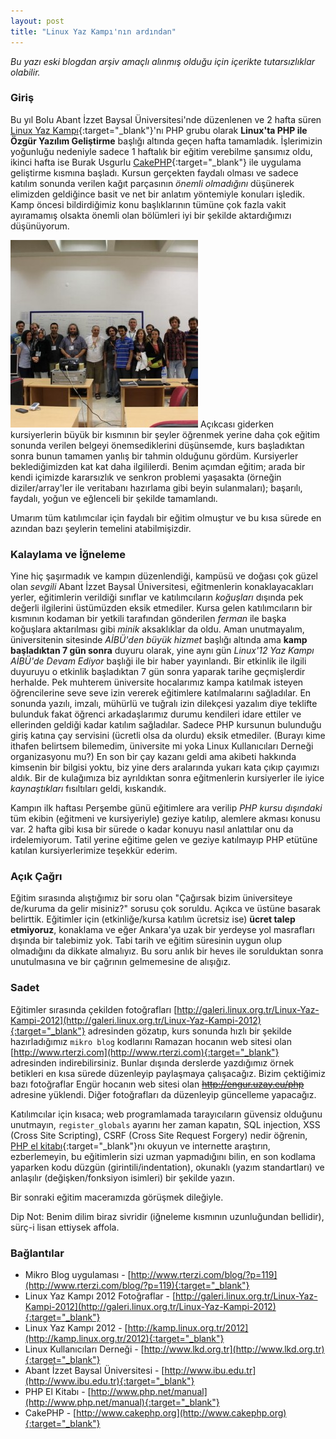 ```yaml
---
layout: post
title: "Linux Yaz Kampı'nın ardından"
---
```


<p class="message">
    <em>Bu yazı eski blogdan arşiv amaçlı alınmış olduğu için içerikte tutarsızlıklar olabilir.</em>
</p>

### Giriş

Bu yıl Bolu Abant İzzet Baysal Üniversitesi'nde düzenlenen ve 2 hafta süren [Linux Yaz Kampı](http://kamp.linux.org.tr){:target="_blank"}'nı PHP grubu olarak **Linux'ta PHP ile Özgür Yazılım Geliştirme** başlığı altında geçen hafta tamamladık. İşlerimizin yoğunluğu nedeniyle sadece 1 haftalık bir eğitim verebilme şansımız oldu, ikinci hafta ise Burak Usgurlu [CakePHP](http://www.cakephp.org){:target="_blank"} ile uygulama geliştirme kısmına başladı. Kursun gerçekten faydalı olması ve sadece katılım sonunda verilen kağıt parçasının *önemli olmadığını* düşünerek elimizden geldiğince basit ve net bir anlatım yöntemiyle konuları işledik. Kamp öncesi bildirdiğimiz konu başlıklarının tümüne çok fazla vakit ayıramamış olsakta önemli olan bölümleri iyi bir şekilde aktardığımızı düşünüyorum.

<img src="/public/img/linux-yaz-kampi-2012.jpg" class="left"> Açıkcası giderken kursiyerlerin büyük bir kısmının bir şeyler öğrenmek yerine daha çok eğitim sonunda verilen belgeyi önemsediklerini düşünsemde, kurs başladıktan sonra bunun tamamen yanlış bir tahmin olduğunu gördüm. Kursiyerler beklediğimizden kat kat daha ilgililerdi. Benim açımdan eğitim; arada bir kendi içimizde kararsızlık ve senkron problemi yaşasakta (örneğin diziler/array'ler ile veritabanı hazırlama gibi beyin sulanmaları); başarılı, faydalı, yoğun ve eğlenceli bir şekilde tamamlandı.

Umarım tüm katılımcılar için faydalı bir eğitim olmuştur ve bu kısa sürede en azından bazı şeylerin temelini atabilmişizdir.
<!--more-->
### Kalaylama ve İğneleme

Yine hiç şaşırmadık ve kampın düzenlendiği, kampüsü ve doğası çok güzel olan *sevgili* Abant İzzet Baysal Üniversitesi, eğitmenlerin konaklayacakları yerler, eğitimlerin verildiği sınıflar ve katılımcıların *koğuşları* dışında pek değerli ilgilerini üstümüzden eksik etmediler. Kursa gelen katılımcıların bir kısmının kodaman bir yetkili tarafından gönderilen *ferman* ile başka koğuşlara aktarılması gibi *minik* aksaklıklar da oldu. Aman unutmayalım, üniversitenin sitesinde *AİBÜ'den büyük hizmet* başlığı altında ama **kamp başladıktan 7 gün sonra** duyuru olarak, yine aynı gün *Linux'12 Yaz Kampı AİBÜ'de Devam Ediyor* başlıği ile bir haber yayınlandı. Bir etkinlik ile ilgili duyuruyu o etkinlik başladıktan 7 gün sonra yaparak tarihe geçmişlerdir herhalde. Pek muhterem üniversite hocalarımız kampa katılmak isteyen öğrencilerine seve seve izin vererek eğitimlere katılmalarını sağladılar. En sonunda yazılı, imzalı, mühürlü ve tuğralı izin dilekçesi yazalım diye teklifte bulunduk fakat öğrenci arkadaşlarımız durumu kendileri idare ettiler ve ellerinden geldiği kadar katılım sağladılar. Sadece PHP kursunun bulunduğu giriş katına çay servisini (ücretli olsa da olurdu) eksik etmediler. (Burayı kime ithafen belirtsem bilemedim, üniversite mi yoka Linux Kullanıcıları Derneği organizasyonu mu?) En son bir çay kazanı geldi ama akibeti hakkında kimsenin bir bilgisi yoktu, biz yine ders aralarında yukarı kata çıkıp çayımızı aldık. Bir de kulağımıza biz ayrıldıktan sonra eğitmenlerin kursiyerler ile iyice *kaynaştıkları* fısıltıları geldi, kıskandık.

Kampın ilk haftası Perşembe günü eğitimlere ara verilip *PHP kursu dışındaki* tüm ekibin (eğitmeni ve kursiyeriyle) geziye katılıp, alemlere akması konusu var. 2 hafta gibi kısa bir sürede o kadar konuyu nasıl anlattılar onu da irdelemiyorum. Tatil yerine eğitime gelen ve geziye katılmayıp PHP etütüne katılan kursiyerlerimize teşekkür ederim.

### Açık Çağrı

Eğitim sırasında alıştığımız bir soru olan &quot;Çağırsak bizim üniversiteye de/kuruma da gelir misiniz?&quot; sorusu çok soruldu. Açıkca ve üstüne basarak belirttik. Eğitimler için (etkinliğe/kursa katılım ücretsiz ise) **ücret talep etmiyoruz**, konaklama ve eğer Ankara'ya uzak bir yerdeyse yol masrafları dışında bir talebimiz yok. Tabi tarih ve eğitim süresinin uygun olup olmadığını da dikkate almalıyız. Bu soru anlık bir heves ile sorulduktan sonra unutulmasına ve bir çağrının gelmemesine de alışığız.

### Sadet

Eğitimler sırasında çekilden fotoğrafları [http://galeri.linux.org.tr/Linux-Yaz-Kampi-2012](http://galeri.linux.org.tr/Linux-Yaz-Kampi-2012){:target="_blank"} adresinden gözatıp, kurs sonunda hızlı bir şekilde hazırladığımız `mikro blog` kodlarını Ramazan hocanın web sitesi olan [http://www.rterzi.com](http://www.rterzi.com){:target="_blank"} adresinden indirebilirsiniz. Bunlar dışında derslerde yazdığımız örnek betikleri en kısa sürede düzenleyip paylaşmaya çalışacağız. Bizim çektiğimiz bazı fotoğraflar Engür hocanın web sitesi olan <del>http://engur.uzay.eu/php</del> adresine yüklendi. Diğer fotoğrafları da düzenleyip güncelleme yapacağız.

Katılımcılar için kısaca; web programlamada tarayıcıların güvensiz olduğunu unutmayın, `register_globals` ayarını her zaman kapatın, SQL injection, XSS (Cross Site Scripting), CSRF (Cross Site Request Forgery) nedir öğrenin, [PHP el kitabı](http://www.php.net/manual){:target="_blank"}nı okuyun ve internette araştırın, ezberlemeyin, bu eğitimlerin sizi uzman yapmadığını bilin, en son kodlama yaparken kodu düzgün (girintili/indentation), okunaklı (yazım standartları) ve anlaşılır (değişken/fonksiyon isimleri) bir şekilde yazın.

Bir sonraki eğitim maceramızda görüşmek dileğiyle.

Dip Not: Benim dilim biraz sivridir (iğneleme kısmının uzunluğundan bellidir), sürç-i lisan ettiysek affola.

### Bağlantılar

* Mikro Blog uygulaması - [http://www.rterzi.com/blog/?p=119](http://www.rterzi.com/blog/?p=119){:target="_blank"}
* Linux Yaz Kampı 2012 Fotoğraflar - [http://galeri.linux.org.tr/Linux-Yaz-Kampi-2012](http://galeri.linux.org.tr/Linux-Yaz-Kampi-2012){:target="_blank"}
* Linux Yaz Kampı 2012 - [http://kamp.linux.org.tr/2012](http://kamp.linux.org.tr/2012){:target="_blank"}
* Linux Kullanıcıları Derneği - [http://www.lkd.org.tr](http://www.lkd.org.tr){:target="_blank"}
* Abant İzzet Baysal Üniversitesi - [http://www.ibu.edu.tr](http://www.ibu.edu.tr){:target="_blank"}
* PHP El Kitabı - [http://www.php.net/manual](http://www.php.net/manual){:target="_blank"}
* CakePHP - [http://www.cakephp.org](http://www.cakephp.org){:target="_blank"}
